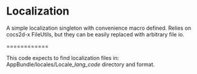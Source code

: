 Localization
============

A simple localization singleton with convenience macro defined.
Relies on cocs2d-x FileUtils, but they can be easily replaced with arbitrary file io.

============

This code expects to find localization files in:
AppBundle/locales/Locale_*lang_code* directory and format.

